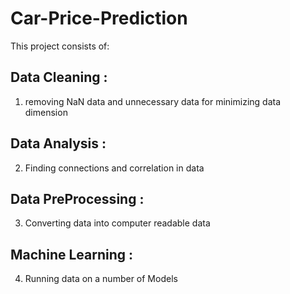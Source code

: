 # Car-Price-Prediction

This project consists of:
## Data Cleaning : 
1) removing NaN data and unnecessary data for minimizing data dimension
## Data Analysis :
2) Finding connections and correlation in data
## Data PreProcessing :
3) Converting data into computer readable data
## Machine Learning : 
4) Running data on a number of Models
